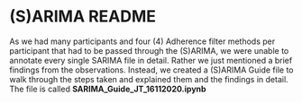 # (S)ARIMA README

As we had many participants and four (4) Adherence filter methods per participant that had to be passed through the (S)ARIMA, we were unable to annotate every single SARIMA file in detail. Rather we just mentioned a brief findings from the observations. Instead, we created a (S)ARIMA Guide file to walk through the steps taken and explained them and the findings in detail. The file is called **SARIMA_Guide_JT_16112020.ipynb**